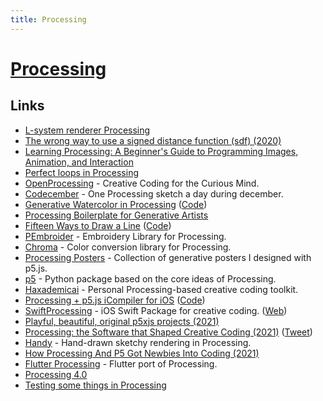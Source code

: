 ```yaml
---
title: Processing
---
```


# [Processing](https://processing.org/)

## Links

- [L-system renderer Processing](https://github.com/MaximSchoemaker/l_system_renderer_processing)
- [The wrong way to use a signed distance function (sdf) (2020)](https://wblut.com/the-wrong-way-to-use-a-signed-distance-function/)
- [Learning Processing: A Beginner's Guide to Programming Images, Animation, and Interaction](http://learningprocessing.com/)
- [Perfect loops in Processing](https://bjango.com/articles/processingperfectloops/)
- [OpenProcessing](https://www.openprocessing.org/) - Creative Coding for the Curious Mind.
- [Codecember](https://github.com/johhnry/codecember) - One Processing sketch a day during december.
- [Generative Watercolor in Processing](https://sighack.com//post/generative-watercolor-in-processing) ([Code](https://github.com/sighack/watercolor-simulation))
- [Processing Boilerplate for Generative Artists](https://github.com/sighack/processing-boilerplate)
- [Fifteen Ways to Draw a Line](https://sighack.com/post/fifteen-ways-to-draw-a-line) ([Code](https://github.com/sighack/fifteen-lines))
- [PEmbroider](https://github.com/CreativeInquiry/PEmbroider) - Embroidery Library for Processing.
- [Chroma](https://github.com/neilpanchal/Chroma) - Color conversion library for Processing.
- [Processing Posters](https://github.com/Volorf/Processing-Posters) - Collection of generative posters I designed with p5.js.
- [p5](https://github.com/p5py/p5) - Python package based on the core ideas of Processing.
- [Haxademicai](https://github.com/cacheflowe/haxademic) - Personal Processing-based creative coding toolkit.
- [Processing + p5.js iCompiler for iOS](https://processing-app.org/) ([Code](https://github.com/Processing-iOS/Processing-iOS))
- [SwiftProcessing](https://github.com/jjkaufman/SwiftProcessing) - iOS Swift Package for creative coding. ([Web](https://swiftprocessing.org/))
- [Playful, beautiful, original p5xjs projects (2021)](https://twitter.com/sableRaph/status/1420379326621667335)
- [Processing: the Software that Shaped Creative Coding (2021)](https://eyeondesign.aiga.org/processing-the-software-that-shaped-creative-coding) ([Tweet](https://twitter.com/ben_fry/status/1454110169500114945))
- [Handy](https://github.com/gicentre/handy) - Hand-drawn sketchy rendering in Processing.
- [How Processing And P5 Got Newbies Into Coding (2021)](https://clivethompson.medium.com/how-processing-and-p5-got-newbies-into-coding-dd3853a7adb)
- [Flutter Processing](https://github.com/matthew-carroll/flutter_processing) - Flutter port of Processing.
- [Processing 4.0](https://github.com/processing/processing4)
- [Testing some things in Processing](https://github.com/JoseCutileiro/NiceStuff)
